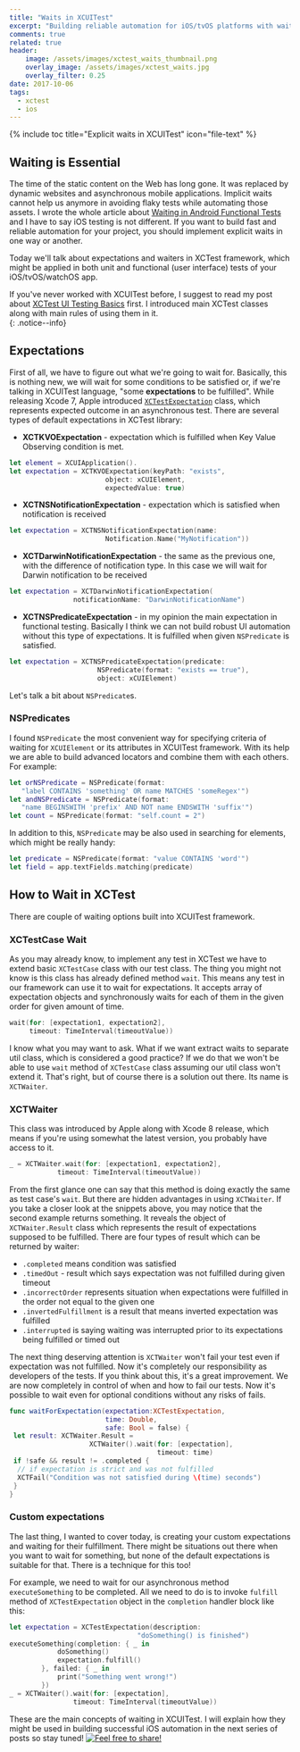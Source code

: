 ```yaml
---
title: "Waits in XCUITest"
excerpt: "Building reliable automation for iOS/tvOS platforms with waits and expectations"
comments: true
related: true
header:
    image: /assets/images/xctest_waits_thumbnail.png
    overlay_image: /assets/images/xctest_waits.jpg
    overlay_filter: 0.25
date: 2017-10-06
tags:
  - xctest
  - ios
---
```

{% include toc title="Explicit waits in XCUITest" icon="file-text" %}
## Waiting is Essential
The time of the static content on the Web has long gone. It was replaced by dynamic websites and asynchronous mobile applications. Implicit waits cannot help us anymore in avoiding flaky tests while automating those assets. I wrote the whole article about [Waiting in Android Functional Tests](https://alexilyenko.github.io/uiautomator-waiting/) and I have to say iOS testing is not different. If you want to build fast and reliable automation for your project, you should implement explicit waits in one way or another.

Today we'll talk about expectations and waiters in XCTest framework, which might be applied in both unit and functional (user interface) tests of your iOS/tvOS/watchOS app.

If you've never worked with XCUITest before, I suggest to read my post about [XCTest UI Testing Basics](https://alexilyenko.github.io/xcuitest-basics/) first. I introduced main XCTest classes along with main rules of using them in it.  
{: .notice--info}

## Expectations
First of all, we have to figure out what we're going to wait for. Basically, this is nothing new, we will wait for some conditions to be satisfied or, if we're talking in XCUITest language, "some **expectations** to be fulfilled". While releasing Xcode 7, Apple introduced [`XCTestExpectation`](https://developer.apple.com/documentation/xctest/xctestexpectation) class, which represents expected outcome in an asynchronous test. There are several types of default expectations in XCTest library:
* **XCTKVOExpectation** - expectation which is fulfilled when Key Value Observing condition is met.
```swift
let element = XCUIApplication().
let expectation = XCTKVOExpectation(keyPath: "exists",
                        object: xCUIElement,
                        expectedValue: true)
```
* **XCTNSNotificationExpectation** - expectation which is satisfied when notification is received
```swift
let expectation = XCTNSNotificationExpectation(name:
                        Notification.Name("MyNotification"))
```
* **XCTDarwinNotificationExpectation** - the same as the previous one, with the difference of notification type. In this case we will wait for Darwin notification to be received
```swift
let expectation = XCTDarwinNotificationExpectation(
                notificationName: "DarwinNotificationName")
```
* **XCTNSPredicateExpectation** - in my opinion the main expectation in functional testing. Basically I think we can not build robust UI automation without this type of expectations. It is fulfilled when given `NSPredicate` is satisfied.
```swift
let expectation = XCTNSPredicateExpectation(predicate:
                      NSPredicate(format: "exists == true"),
                      object: xCUIElement)
```

Let's talk a bit about `NSPredicate`s.
### NSPredicates
I found `NSPredicate` the most convenient way for specifying criteria of waiting for `XCUIElement` or its attributes in XCUITest framework. With its help we are able to build advanced locators and combine them with each others. For example:
```swift
let orNSPredicate = NSPredicate(format:
   "label CONTAINS 'something' OR name MATCHES 'someRegex'")
let andNSPredicate = NSPredicate(format:
   "name BEGINSWITH 'prefix' AND NOT name ENDSWITH 'suffix'")
let count = NSPredicate(format: "self.count = 2")
```  
In addition to this, `NSPredicate` may be also used in searching for elements, which might be really handy:
```swift
let predicate = NSPredicate(format: "value CONTAINS 'word'")
let field = app.textFields.matching(predicate)
```

## How to Wait in XCTest
There are couple of waiting options built into XCUITest framework.
### XCTestCase Wait
As you may already know, to implement any test in XCTest we have to extend basic `XCTestCase` class with our test class. The thing you might not know is this class has already defined method `wait`. This means any test in our framework can use it to wait for expectations. It accepts array of expectation objects and synchronously waits for each of them in the given order for given amount of time.
```swift
wait(for: [expectation1, expectation2],
     timeout: TimeInterval(timeoutValue))
```

I know what you may want to ask. What if we want extract waits to separate util class, which is considered a good practice? If we do that we won't be able to use `wait` method of `XCTestCase` class assuming our util class won't extend it. That's right, but of course there is a solution out there. Its name is `XCTWaiter`.
### XCTWaiter
This class was introduced by Apple along with Xcode 8 release, which means if you're using somewhat the latest version, you probably have access to it.
```swift
_ = XCTWaiter.wait(for: [expectation1, expectation2],
            timeout: TimeInterval(timeoutValue))
```
From the first glance one can say that this method is doing exactly the same as test case's `wait`. But there are hidden advantages in using `XCTWaiter`. If you take a closer look at the snippets above, you may notice that the second example returns something. It reveals the object of `XCTWaiter.Result` class which represents the result of expectations supposed to be fulfilled. There are four types of result which can be returned by waiter:
- `.completed` means condition was satisfied
- `.timedOut` - result which says expectation was not fulfilled during given timeout
- `.incorrectOrder` represents situation when expectations were fulfilled in the order not equal to the given one
- `.invertedFulfillment` is a result that means inverted expectation was fulfilled
- `.interrupted` is saying waiting was interrupted prior to its expectations being fulfilled or timed out

The next thing deserving attention is `XCTWaiter` won't fail your test even if expectation was not fulfilled. Now it's completely our responsibility as developers of the tests. If you think about this, it's a great improvement. We are now completely in control of when and how to fail our tests. Now it's possible to wait even for optional conditions without any risks of fails.
```swift
func waitForExpectation(expectation:XCTestExpectation,
                        time: Double,
                        safe: Bool = false) {
 let result: XCTWaiter.Result =
                    XCTWaiter().wait(for: [expectation],
                                     timeout: time)
 if !safe && result != .completed {
  // if expectation is strict and was not fulfilled
  XCTFail("Condition was not satisfied during \(time) seconds")
 }
}
```
### Custom expectations
The last thing, I wanted to cover today, is creating your custom expectations and waiting for their fulfillment. There might be situations out there when you want to wait for something, but none of the default expectations is suitable for that. There is a technique for this too!

For example, we need to wait for our asynchronous method `executeSomething` to be completed. All we need to do is to invoke `fulfill` method of `XCTestExpectation` object in the `completion` handler block like this:
```swift
let expectation = XCTestExpectation(description:
                                "doSomething() is finished")
executeSomething(completion: { _ in
            doSomething()
            expectation.fulfill()
        }, failed: { _ in
            print("Something went wrong!")
        })
_ = XCTWaiter().wait(for: [expectation],
                timeout: TimeInterval(timeoutValue))
```
These are the main concepts of waiting in XCUITest. I will explain how they might be used in building successful iOS automation in the next series of posts so stay tuned!
[<img src="{{ site.url }}{{ site.baseurl }}/assets/images/share_message.png" alt="Feel free to share!">](https://alexilyenko.github.io/)
